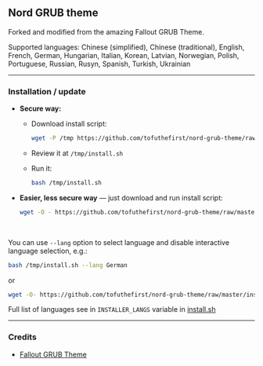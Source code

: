 ## Nord GRUB theme

Forked and modified from the amazing Fallout GRUB Theme.

Supported languages: Chinese (simplified), Chinese (traditional), English, French, German, Hungarian, Italian, Korean, Latvian, Norwegian, Polish, Portuguese, Russian, Rusyn, Spanish, Turkish, Ukrainian

---


### Installation / update

- **Secure way:**

  - Download install script:

    ```sh
    wget -P /tmp https://github.com/tofuthefirst/nord-grub-theme/raw/master/install.sh
    ```

  - Review it at `/tmp/install.sh`

  - Run it:

    ```sh
    bash /tmp/install.sh
    ```

- **Easier, less secure way** — just download and run install script:

  ```sh
  wget -O - https://github.com/tofuthefirst/nord-grub-theme/raw/master/install.sh | bash
  ```

<br>

You can use `--lang` option to select language and disable interactive language selection, e.g.:

```sh
bash /tmp/install.sh --lang German
```

or

```sh
wget -O- https://github.com/tofuthefirst/nord-grub-theme/raw/master/install.sh | bash -s -- --lang Korean
```

Full list of languages see in `INSTALLER_LANGS` variable in [install.sh](install.sh)

---

### Credits

- [Fallout GRUB Theme](https://github.com/shvchk/fallout-grub-theme)
